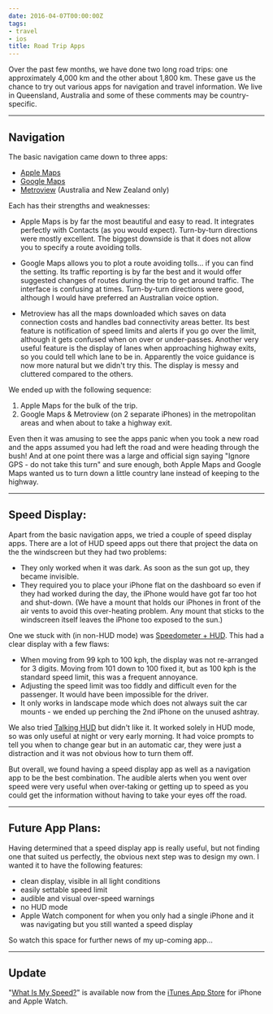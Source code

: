 ```yaml
---
date: 2016-04-07T00:00:00Z
tags:
- travel
- ios
title: Road Trip Apps
---
```


Over the past few months, we have done two long road trips: one approximately
4,000 km and the other about 1,800 km. These gave us the chance to try out
various apps for navigation and travel information. We live in Queensland,
Australia and some of these comments may be country-specific.

---

## Navigation

The basic navigation came down to three apps:

* [Apple Maps][1]
* [Google Maps][2]
* [Metroview][3] (Australia and New Zealand only)

Each has their strengths and weaknesses:

* Apple Maps is by far the most beautiful and easy to read. It integrates
  perfectly with Contacts (as you would expect). Turn-by-turn directions were
  mostly excellent. The biggest downside is that it does not allow you to
  specify a route avoiding tolls.

* Google Maps allows you to plot a route avoiding tolls... if you can find the
  setting. Its traffic reporting is by far the best and it would offer suggested
  changes of routes during the trip to get around traffic. The interface is
  confusing at times. Turn-by-turn directions were good, although I would have
  preferred an Australian voice option.

* Metroview has all the maps downloaded which saves on data connection costs and
  handles bad connectivity areas better. Its best feature is notification of
  speed limits and alerts if you go over the limit, although it gets confused
  when on over or under-passes. Another very useful feature is the display of
  lanes when approaching highway exits, so you could tell which lane to be in.
  Apparently the voice guidance is now more natural but we didn't try this. The
  display is messy and cluttered compared to the others.

We ended up with the following sequence:

1. Apple Maps for the bulk of the trip.
2. Google Maps & Metroview (on 2 separate iPhones) in the metropolitan areas and
   when about to take a highway exit.

Even then it was amusing to see the apps panic when you took a new road and the
apps assumed you had left the road and were heading through the bush! And at one
point there was a large and official sign saying "Ignore GPS - do not take this
turn" and sure enough, both Apple Maps and Google Maps wanted us to turn down a
little country lane instead of keeping to the highway.

---

## Speed Display:

Apart from the basic navigation apps, we tried a couple of speed display apps.
There are a lot of HUD speed apps out there that project the data on the the
windscreen but they had two problems:

* They only worked when it was dark. As soon as the sun got up, they became
  invisible.
* They required you to place your iPhone flat on the dashboard so even if they
  had worked during the day, the iPhone would have got far too hot and
  shut-down. (We have a mount that holds our iPhones in front of the air vents
  to avoid this over-heating problem. Any mount that sticks to the windscreen
  itself leaves the iPhone too exposed to the sun.)

One we stuck with (in non-HUD mode) was [Speedometer + HUD][4]. This had a clear
display with a few flaws:

* When moving from 99 kph to 100 kph, the display was not re-arranged for 3
  digits. Moving from 101 down to 100 fixed it, but as 100 kph is the standard
  speed limit, this was a frequent annoyance.
* Adjusting the speed limit was too fiddly and difficult even for the passenger.
  It would have been impossible for the driver.
* It only works in landscape mode which does not always suit the car mounts - we
  ended up perching the 2nd iPhone on the unused ashtray.

We also tried [Talking HUD][5] but didn't like it. It worked solely in HUD mode,
so was only useful at night or very early morning. It had voice prompts to tell
you when to change gear but in an automatic car, they were just a distraction
and it was not obvious how to turn them off.

But overall, we found having a speed display app as well as a navigation app to
be the best combination. The audible alerts when you went over speed were very
useful when over-taking or getting up to speed as you could get the information
without having to take your eyes off the road.

---

## Future App Plans:

Having determined that a speed display app is really useful, but not finding one
that suited us perfectly, the obvious next step was to design my own. I wanted
it to have the following features:

* clean display, visible in all light conditions
* easily settable speed limit
* audible and visual over-speed warnings
* no HUD mode
* Apple Watch component for when you only had a single iPhone and it was
  navigating but you still wanted a speed display

So watch this space for further news of my up-coming app...

---

## Update

"[What Is My Speed?][7]" is available now from the [iTunes App Store][6] for
iPhone and Apple Watch.

[1]: https://www.apple.com/ios/maps/
[2]: https://itunes.apple.com/app/google-maps-real-time-navigation/id585027354
[3]: https://itunes.apple.com/au/app/metroview-gps-navigation/id370753892
[4]: https://itunes.apple.com/app/speedometer-+-hud-digital/id375318117
[5]: https://itunes.apple.com/app/talking-hud-voice-prompt-speedometer/id873194479
[6]: https://itunes.apple.com/app/what-is-my-speed/id1091394524
[7]: /what-is-my-speed/
